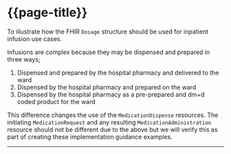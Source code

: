# {{page-title}}

To illustrate how the FHIR `Dosage` structure should be used for inpatient infusion use cases.

Infusions are complex because they may be dispensed and prepared in three ways;

1. Dispensed and prepared by the hospital pharmacy and delivered to the ward
2. Dispensed by the hospital pharmacy and prepared on the ward
3. Dispensed by the hospital pharmacy as a pre-prepared and dm+d coded product for the ward

This difference changes the use of the `MedicationDispense` resources. The initiating `MedicationRequest` and any resulting `MedicationAdministration` resource should not be different due to the above but we will verify this as part of creating these implementation guidance examples.

---
